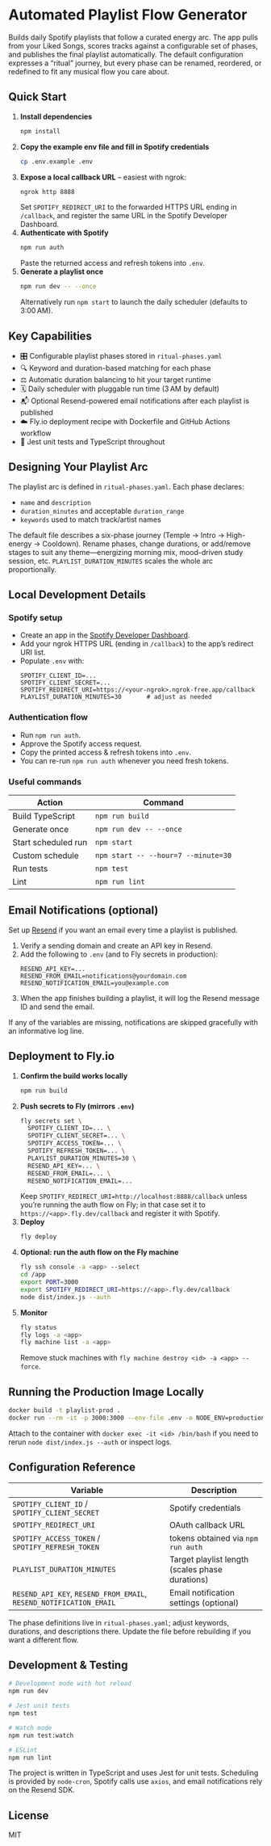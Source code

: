 # Automated Playlist Flow Generator

Builds daily Spotify playlists that follow a curated energy arc. The app pulls from your Liked Songs, scores tracks against a configurable set of phases, and publishes the final playlist automatically. The default configuration expresses a “ritual” journey, but every phase can be renamed, reordered, or redefined to fit any musical flow you care about.

## Quick Start

1. **Install dependencies**
   ```bash
   npm install
   ```
2. **Copy the example env file and fill in Spotify credentials**
   ```bash
   cp .env.example .env
   ```
3. **Expose a local callback URL** – easiest with ngrok:
   ```bash
   ngrok http 8888
   ```
   Set `SPOTIFY_REDIRECT_URI` to the forwarded HTTPS URL ending in `/callback`, and register the same URL in the Spotify Developer Dashboard.
4. **Authenticate with Spotify**
   ```bash
   npm run auth
   ```
   Paste the returned access and refresh tokens into `.env`.
5. **Generate a playlist once**
   ```bash
   npm run dev -- --once
   ```
   Alternatively run `npm start` to launch the daily scheduler (defaults to 3:00 AM).

## Key Capabilities

- 🎛️ Configurable playlist phases stored in `ritual-phases.yaml`
- 🔍 Keyword and duration-based matching for each phase
- ⚖️ Automatic duration balancing to hit your target runtime
- 🗓️ Daily scheduler with pluggable run time (3 AM by default)
- 📬 Optional Resend-powered email notifications after each playlist is published
- ☁️ Fly.io deployment recipe with Dockerfile and GitHub Actions workflow
- 🧪 Jest unit tests and TypeScript throughout

## Designing Your Playlist Arc

The playlist arc is defined in `ritual-phases.yaml`. Each phase declares:

- `name` and `description`
- `duration_minutes` and acceptable `duration_range`
- `keywords` used to match track/artist names

The default file describes a six-phase journey (Temple → Intro → High-energy → Cooldown). Rename phases, change durations, or add/remove stages to suit any theme—energizing morning mix, mood-driven study session, etc. `PLAYLIST_DURATION_MINUTES` scales the whole arc proportionally.

## Local Development Details

### Spotify setup
- Create an app in the [Spotify Developer Dashboard](https://developer.spotify.com/dashboard).
- Add your ngrok HTTPS URL (ending in `/callback`) to the app’s redirect URI list.
- Populate `.env` with:
  ```
  SPOTIFY_CLIENT_ID=...
  SPOTIFY_CLIENT_SECRET=...
  SPOTIFY_REDIRECT_URI=https://<your-ngrok>.ngrok-free.app/callback
  PLAYLIST_DURATION_MINUTES=30       # adjust as needed
  ```

### Authentication flow
- Run `npm run auth`.
- Approve the Spotify access request.
- Copy the printed access & refresh tokens into `.env`.
- You can re-run `npm run auth` whenever you need fresh tokens.

### Useful commands
| Action | Command |
| --- | --- |
| Build TypeScript | `npm run build` |
| Generate once | `npm run dev -- --once` |
| Start scheduled run | `npm start` |
| Custom schedule | `npm start -- --hour=7 --minute=30` |
| Run tests | `npm test` |
| Lint | `npm run lint` |

## Email Notifications (optional)

Set up [Resend](https://resend.com/) if you want an email every time a playlist is published.

1. Verify a sending domain and create an API key in Resend.
2. Add the following to `.env` (and to Fly secrets in production):
   ```
   RESEND_API_KEY=...
   RESEND_FROM_EMAIL=notifications@yourdomain.com
   RESEND_NOTIFICATION_EMAIL=you@example.com
   ```
3. When the app finishes building a playlist, it will log the Resend message ID and send the email.

If any of the variables are missing, notifications are skipped gracefully with an informative log line.

## Deployment to Fly.io

1. **Confirm the build works locally**
   ```bash
   npm run build
   ```
2. **Push secrets to Fly (mirrors `.env`)**
   ```bash
   fly secrets set \
     SPOTIFY_CLIENT_ID=... \
     SPOTIFY_CLIENT_SECRET=... \
     SPOTIFY_ACCESS_TOKEN=... \
     SPOTIFY_REFRESH_TOKEN=... \
     PLAYLIST_DURATION_MINUTES=30 \
     RESEND_API_KEY=... \
     RESEND_FROM_EMAIL=... \
     RESEND_NOTIFICATION_EMAIL=...
   ```
   Keep `SPOTIFY_REDIRECT_URI=http://localhost:8888/callback` unless you’re running the auth flow on Fly; in that case set it to `https://<app>.fly.dev/callback` and register it with Spotify.
3. **Deploy**
   ```bash
   fly deploy
   ```
4. **Optional: run the auth flow on the Fly machine**
   ```bash
   fly ssh console -a <app> --select
   cd /app
   export PORT=3000
   export SPOTIFY_REDIRECT_URI=https://<app>.fly.dev/callback
   node dist/index.js --auth
   ```
5. **Monitor**
   ```bash
   fly status
   fly logs -a <app>
   fly machine list -a <app>
   ```
   Remove stuck machines with `fly machine destroy <id> -a <app> --force`.

## Running the Production Image Locally

```bash
docker build -t playlist-prod .
docker run --rm -it -p 3000:3000 --env-file .env -e NODE_ENV=production playlist-prod
```

Attach to the container with `docker exec -it <id> /bin/bash` if you need to rerun `node dist/index.js --auth` or inspect logs.

## Configuration Reference

| Variable | Description |
| --- | --- |
| `SPOTIFY_CLIENT_ID` / `SPOTIFY_CLIENT_SECRET` | Spotify credentials |
| `SPOTIFY_REDIRECT_URI` | OAuth callback URL |
| `SPOTIFY_ACCESS_TOKEN` / `SPOTIFY_REFRESH_TOKEN` | tokens obtained via `npm run auth` |
| `PLAYLIST_DURATION_MINUTES` | Target playlist length (scales phase durations) |
| `RESEND_API_KEY`, `RESEND_FROM_EMAIL`, `RESEND_NOTIFICATION_EMAIL` | Email notification settings (optional) |

The phase definitions live in `ritual-phases.yaml`; adjust keywords, durations, and descriptions there. Update the file before rebuilding if you want a different flow.

## Development & Testing

```bash
# Development mode with hot reload
npm run dev

# Jest unit tests
npm test

# Watch mode
npm run test:watch

# ESLint
npm run lint
```

The project is written in TypeScript and uses Jest for unit tests. Scheduling is provided by `node-cron`, Spotify calls use `axios`, and email notifications rely on the Resend SDK.

## License

MIT
